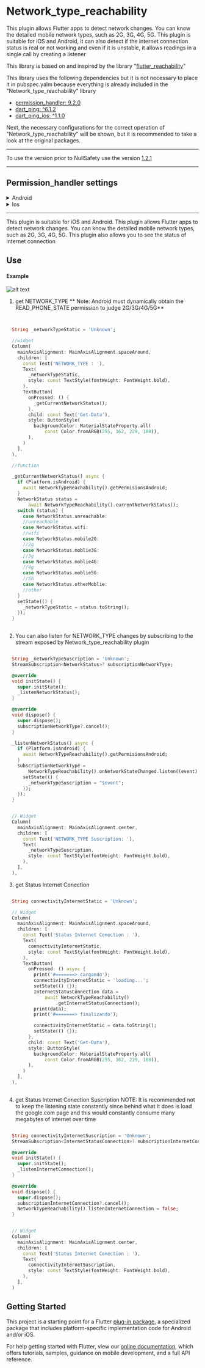 # Network_type_reachability

This plugin allows Flutter apps to detect network changes. You can know the detailed mobile network types, such as 2G, 3G, 4G, 5G. This plugin is suitable for iOS and Android, it can also detect if the internet connection status is real or not working and even if it is unstable, it allows readings in a single call by creating a listener

This library is based on and inspired by the library "[flutter_reachability](https://pub.dev/packages/flutter_reachability)"

This library uses the following dependencies but it is not necessary to place it in pubspec.yalm because everything is already included in the "Network_type_reachability" library

- [permission_handler: 9.2.0](https://pub.dev/packages/permission_handler/versions/9.2.0)<br>
- [dart_ping: ^6.1.2](https://pub.dev/packages/dart_ping/versions/6.1.2)<br>
- [dart_ping_ios: ^1.1.0](https://pub.dev/packages/dart_ping_ios/versions/1.1.0)

Next, the necessary configurations for the correct operation of "Network_type_reachability" will be shown, but it is recommended to take a look at the original packages.

***

To use the version prior to NullSafety use the version [1.2.1](https://pub.dev/packages/network_type_reachability/versions/1.2.1)

***
## Permission_handler settings

<details close>
<summary>Android</summary>


**Upgrade pre 1.12 Android projects**

Since version 4.4.0 this plugin is implemented using the Flutter 1.12 Android plugin APIs. Unfortunately this means App developers also need to migrate their Apps to support the new Android infrastructure. You can do so by following the [Upgrading pre 1.12 Android projects](https://github.com/flutter/flutter/wiki/Upgrading-pre-1.12-Android-projects) migration guide. Failing to do so might result in unexpected behaviour. Most common known error is the permission\_handler not returning after calling the `.request()` method on a permission.

**AndroidX**

As of version 3.1.0 the permission\_handler plugin switched to the AndroidX version of the Android Support Libraries. This means you need to make sure your Android project is also upgraded to support AndroidX. Detailed instructions can be found [here](https://flutter.dev/docs/development/packages-and-plugins/androidx-compatibility).

The TL;DR version is:

1.  Add the following to your "gradle.properties" file:

    android.useAndroidX=true
    android.enableJetifier=true
    

copied to clipboard

1.  Make sure you set the `compileSdkVersion` in your "android/app/build.gradle" file to 31:

    android {
      compileSdkVersion 31
      ...
    }
    

copied to clipboard

1.  Make sure you replace all the `android.` dependencies to their AndroidX counterparts (a full list can be found [here](https://developer.android.com/jetpack/androidx/migrate)).

Add permissions to your `AndroidManifest.xml` file. There's a `debug`, `main` and `profile` version which are chosen depending on how you start your app. In general, it's sufficient to add permission only to the `main` version. [Here](https://github.com/Baseflow/flutter-permission-handler/blob/master/permission_handler/example/android/app/src/main/AndroidManifest.xml)'s an example `AndroidManifest.xml` with a complete list of all possible permissions.
</details>

<details close>
<summary>Ios</summary>

Add permission to your `Info.plist` file. [Here](https://github.com/Baseflow/flutter-permission-handler/blob/master/permission_handler/example/ios/Runner/Info.plist)'s an example `Info.plist` with a complete list of all possible permissions.

> IMPORTANT: You will have to include all permission options when you want to submit your App. This is because the `permission_handler` plugin touches all different SDKs and because the static code analyser (run by Apple upon App submission) detects this and will assert if it cannot find a matching permission option in the `Info.plist`. More information about this can be found [here](https://github.com/Baseflow/flutter-permission-handler/issues/26).

The permission\_handler plugin use [macros](https://github.com/Baseflow/flutter-permission-handler/blob/master/permission_handler/ios/Classes/PermissionHandlerEnums.h) to control whether a permission is enabled.

You must list permission you want to use in your application :

1.  Add the following to your `Podfile` file:
    
        post_install do |installer|
          installer.pods_project.targets.each do |target|
            target.build_configurations.each do |config|
              ... # Here are some configurations automatically generated by flutter
        
              # You can enable the permissions needed here. For example to enable camera
              # permission, just remove the `#` character in front so it looks like this:
              #
              # ## dart: PermissionGroup.camera
              # 'PERMISSION_CAMERA=1'
              #
              #  Preprocessor definitions can be found in: https://github.com/Baseflow/flutter-permission-handler/blob/master/permission_handler/ios/Classes/PermissionHandlerEnums.h
              config.build_settings['GCC_PREPROCESSOR_DEFINITIONS'] ||= [
                '$(inherited)',
        
                ## dart: PermissionGroup.calendar
                # 'PERMISSION_EVENTS=1',
        
                ## dart: PermissionGroup.reminders
                # 'PERMISSION_REMINDERS=1',
        
                ## dart: PermissionGroup.contacts
                # 'PERMISSION_CONTACTS=1',
        
                ## dart: PermissionGroup.camera
                # 'PERMISSION_CAMERA=1',
        
                ## dart: PermissionGroup.microphone
                # 'PERMISSION_MICROPHONE=1',
        
                ## dart: PermissionGroup.speech
                # 'PERMISSION_SPEECH_RECOGNIZER=1',
        
                ## dart: PermissionGroup.photos
                # 'PERMISSION_PHOTOS=1',
        
                ## dart: [PermissionGroup.location, PermissionGroup.locationAlways, PermissionGroup.locationWhenInUse]
                # 'PERMISSION_LOCATION=1',
        
                ## dart: PermissionGroup.notification
                # 'PERMISSION_NOTIFICATIONS=1',
        
                ## dart: PermissionGroup.mediaLibrary
                # 'PERMISSION_MEDIA_LIBRARY=1',
        
                ## dart: PermissionGroup.sensors
                # 'PERMISSION_SENSORS=1',   
        
                ## dart: PermissionGroup.bluetooth
                # 'PERMISSION_BLUETOOTH=1',
        
                ## dart: PermissionGroup.appTrackingTransparency
                # 'PERMISSION_APP_TRACKING_TRANSPARENCY=1',
        
                ## dart: PermissionGroup.criticalAlerts
                # 'PERMISSION_CRITICAL_ALERTS=1'
              ]
        
            end
          end
        end
        
    
    copied to clipboard
    
2.  Remove the `#` character in front of the permission you do want to use. For example if you need access to the calendar make sure the code looks like this:
    
                ## dart: PermissionGroup.calendar
                'PERMISSION_EVENTS=1',
        
    
    copied to clipboard
    
3.  Delete the corresponding permission description in `Info.plist` e.g. when you don't need camera permission, just delete 'NSCameraUsageDescription' The following lists the relationship between `Permission` and `The key of Info.plist`:
    
    Permission
    
    Info.plist
    
    Macro
    
    PermissionGroup.calendar
    
    NSCalendarsUsageDescription
    
    PERMISSION\_EVENTS
    
    PermissionGroup.reminders
    
    NSRemindersUsageDescription
    
    PERMISSION\_REMINDERS
    
    PermissionGroup.contacts
    
    NSContactsUsageDescription
    
    PERMISSION\_CONTACTS
    
    PermissionGroup.camera
    
    NSCameraUsageDescription
    
    PERMISSION\_CAMERA
    
    PermissionGroup.microphone
    
    NSMicrophoneUsageDescription
    
    PERMISSION\_MICROPHONE
    
    PermissionGroup.speech
    
    NSSpeechRecognitionUsageDescription
    
    PERMISSION\_SPEECH\_RECOGNIZER
    
    PermissionGroup.photos
    
    NSPhotoLibraryUsageDescription
    
    PERMISSION\_PHOTOS
    
    PermissionGroup.location, PermissionGroup.locationAlways, PermissionGroup.locationWhenInUse
    
    NSLocationUsageDescription, NSLocationAlwaysAndWhenInUseUsageDescription, NSLocationWhenInUseUsageDescription
    
    PERMISSION\_LOCATION
    
    PermissionGroup.notification
    
    PermissionGroupNotification
    
    PERMISSION\_NOTIFICATIONS
    
    PermissionGroup.mediaLibrary
    
    NSAppleMusicUsageDescription, kTCCServiceMediaLibrary
    
    PERMISSION\_MEDIA\_LIBRARY
    
    PermissionGroup.sensors
    
    NSMotionUsageDescription
    
    PERMISSION\_SENSORS
    
    PermissionGroup.bluetooth
    
    NSBluetoothAlwaysUsageDescription, NSBluetoothPeripheralUsageDescription
    
    PERMISSION\_BLUETOOTH
    
    PermissionGroup.appTrackingTransparency
    
    NSUserTrackingUsageDescription
    
    PERMISSION\_APP\_TRACKING\_TRANSPARENCY
    
    PermissionGroup.criticalAlerts
    
    PermissionGroupCriticalAlerts
    
    PERMISSION\_CRITICAL\_ALERTS
    
4.  Clean & Rebuild
</details>

***


This plugin is suitable for iOS and Android. This plugin allows Flutter apps to detect network changes. You can know the detailed mobile network types, such as 2G, 3G, 4G, 5G.
This plugin also allows you to see the status of internet connection

## Use

#### Example

![alt text](https://media.giphy.com/media/Q38gPMCyFWWJZVj8g0/giphy-downsized-large.gif "Network_type_reachability")


1. get NETWORK_TYPE
**
Note: Android must dynamically obtain the READ_PHONE_STATE permission to judge 2G/3G/4G/5G**
```dart


  String _networkTypeStatic = 'Unknown';

  //widget
  Column(
    mainAxisAlignment: MainAxisAlignment.spaceAround,
    children: [
      const Text('NETWORK_TYPE : '),
      Text(
        _networkTypeStatic,
        style: const TextStyle(fontWeight: FontWeight.bold),
      ),
      TextButton(
        onPressed: () {
          _getCurrentNetworkStatus();
        },
        child: const Text('Get-Data'),
        style: ButtonStyle(
          backgroundColor: MaterialStateProperty.all(
              const Color.fromARGB(255, 162, 229, 188)),
        ),
      )
    ],
  ),

  //function

  _getCurrentNetworkStatus() async {
    if (Platform.isAndroid) {
      await NetworkTypeReachability().getPermisionsAndroid;
    }
    NetworkStatus status =
        await NetworkTypeReachability().currentNetworkStatus();
    switch (status) {
      case NetworkStatus.unreachable:
      //unreachable
      case NetworkStatus.wifi:
      //wifi
      case NetworkStatus.mobile2G:
      //2g
      case NetworkStatus.moblie3G:
      //3g
      case NetworkStatus.moblie4G:
      //4g
      case NetworkStatus.moblie5G:
      //5h
      case NetworkStatus.otherMoblie:
      //other
    }
    setState(() {
      _networkTypeStatic = status.toString();
    });
  }
    
```
2. You can also listen for NETWORK_TYPE changes by subscribing to the stream exposed by Network_type_reachability plugin
```dart

  String _networkTypeSuscription = 'Unknown';
  StreamSubscription<NetworkStatus>? subscriptionNetworkType;

  @override
  void initState() {
    super.initState();
    _listenNetworkStatus();
  }

  @override
  void dispose() {
    super.dispose();
    subscriptionNetworkType?.cancel();
  }

  _listenNetworkStatus() async {
    if (Platform.isAndroid) {
      await NetworkTypeReachability().getPermisionsAndroid;
    }
    subscriptionNetworkType =
        NetworkTypeReachability().onNetworkStateChanged.listen((event) {
      setState(() {
        _networkTypeSuscription = "$event";
      });
    });
  }


  // Widget
  Column(
    mainAxisAlignment: MainAxisAlignment.center,
    children: [
      const Text('NETWORK_TYPE Suscription: '),
      Text(
        _networkTypeSuscription,
        style: const TextStyle(fontWeight: FontWeight.bold),
      ),
    ],
  ),
```
3. get Status Internet Conection 

```dart

  String connectivityInternetStatic = 'Unknown';

  // Widget
  Column(
    mainAxisAlignment: MainAxisAlignment.spaceAround,
    children: [
      const Text('Status Internet Conection : '),
      Text(
        connectivityInternetStatic,
        style: const TextStyle(fontWeight: FontWeight.bold),
      ),
      TextButton(
        onPressed: () async {
          print('#=======> cargando');
          connectivityInternetStatic = 'loading...';
          setState(() {});
          InternetStatusConnection data =
              await NetworkTypeReachability()
                  .getInternetStatusConnection();
          print(data);
          print('#=======> finalizando');

          connectivityInternetStatic = data.toString();
          setState(() {});
        },
        child: const Text('Get-Data'),
        style: ButtonStyle(
          backgroundColor: MaterialStateProperty.all(
              const Color.fromARGB(255, 162, 229, 188)),
        ),
      )
    ],
  ),
    
```
4. get Status Internet Conection Suscription
NOTE: It is recommended not to keep the listening state constantly since behind what it does is load the google.com page and this would constantly consume many megabytes of internet over time
```dart

  String connectivityInternetSuscription = 'Unknown';
  StreamSubscription<InternetStatusConnection>? subscriptionInternetConnection;

  @override
  void initState() {
    super.initState();
    _listenInternetConnection();
  }

  @override
  void dispose() {
    super.dispose();
    subscriptionInternetConnection?.cancel();
    NetworkTypeReachability().listenInternetConnection = false;
  }


  // Widget
  Column(
    mainAxisAlignment: MainAxisAlignment.center,
    children: [
      const Text('Status Internet Conection : '),
      Text(
        connectivityInternetSuscription,
        style: const TextStyle(fontWeight: FontWeight.bold),
      ),
    ],
  )

```

## Getting Started

This project is a starting point for a Flutter
[plug-in package](https://flutter.dev/developing-packages/),
a specialized package that includes platform-specific implementation code for
Android and/or iOS.

For help getting started with Flutter, view our
[online documentation](https://flutter.dev/docs), which offers tutorials,
samples, guidance on mobile development, and a full API reference.
